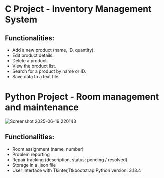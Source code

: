 # C Project - Inventory Management System
##    Functionalities:
   - Add a new product (name, ID, quantity).
   - Edit product details.
   -  Delete a product.
   -  View the product list.
   -  Search for a product by name or ID.
   -  Save data to a text file.


# Python Project - Room management and maintenance

![Screenshot 2025-06-19 220143](https://github.com/user-attachments/assets/07be2af6-1f3a-46e4-a6d1-982b058e2278)

##   Functionalities:
   - Room assignment (name, number) 
   - Problem reporting 
   - Repair tracking (description, status: pending / resolved)
   - Storage in a .json file
   - User Interface with Tkinter,Ttkbootstrap
Python version: 3.13.4 
